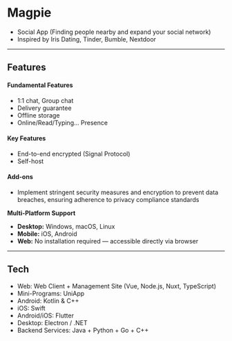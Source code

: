 # Magpie
- Social App (Finding people nearby and expand your social network)
- Inspired by Iris Dating, Tinder, Bumble, Nextdoor
---
## Features

#### Fundamental Features
- 1:1 chat, Group chat
- Delivery guarantee
- Offline storage
- Online/Read/Typing... Presence

#### Key Features
- End-to-end encrypted (Signal Protocol)
- Self-host

#### Add-ons
- Implement stringent security measures and encryption to prevent data breaches, ensuring adherence to privacy compliance standards
  
**Multi-Platform Support**
- **Desktop:** Windows, macOS, Linux  
- **Mobile:** iOS, Android  
- **Web:** No installation required — accessible directly via browser
  
---
## Tech
- Web: Web Client + Management Site (Vue, Node.js, Nuxt, TypeScript)
- Mini-Programs: UniApp
- Android: Kotlin & C++
- iOS: Swift
- Android/iOS: Flutter
- Desktop: Electron / .NET
- Backend Services: Java + Python + Go + C++
